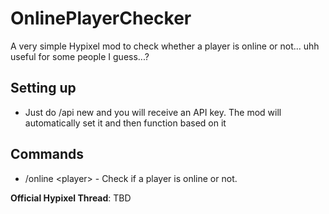 # OnlinePlayerChecker
A very simple Hypixel mod to check whether a player is online or not... uhh useful for some people I guess...?

## Setting up
* Just do /api new and you will receive an API key. The mod will automatically set it and then function based on it

## Commands
* /online \<player> - Check if a player is online or not.

**Official Hypixel Thread**: TBD